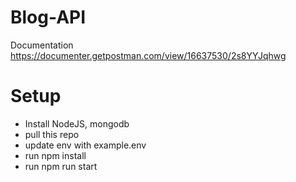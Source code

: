 # Blog-API

Documentation https://documenter.getpostman.com/view/16637530/2s8YYJqhwg

# Setup

-   Install NodeJS, mongodb
-   pull this repo
-   update env with example.env
-   run npm install
-   run npm run start
